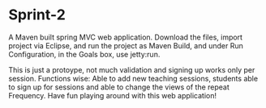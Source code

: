 Sprint-2
========
A Maven built spring MVC web application. Download the files, import project via Eclipse, and run the project as Maven Build, and under Run Configuration, in the Goals box, use jetty:run.

This is just a protoype, not much validation and signing up works only per session. Functions wise: Able to add new teaching sessions, students able to sign up for sessions and able to change the views of the repeat Frequency. Have fun playing around with this web application! 
